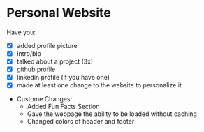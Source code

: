 # Personal Website

Have you:

- [x] added profile picture
- [x] intro/bio
- [x] talked about a project (3x)
- [x] github profile
- [x] linkedin profile (if you have one)
- [x] made at least one change to the website to personalize it

- Custome Changes: 
     - Added Fun Facts Section
     - Gave the webpage the ability to be loaded without caching
     - Changed colors of header and footer
